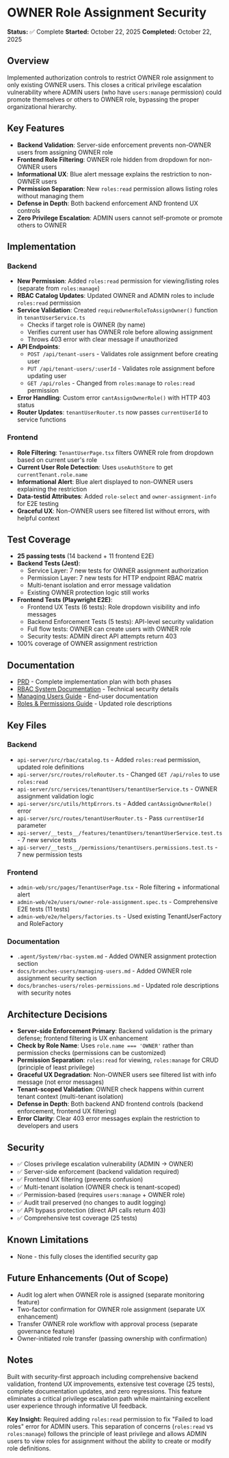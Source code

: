 # OWNER Role Assignment Security

**Status:** ✅ Complete
**Started:** October 22, 2025
**Completed:** October 22, 2025

## Overview
Implemented authorization controls to restrict OWNER role assignment to only existing OWNER users. This closes a critical privilege escalation vulnerability where ADMIN users (who have `users:manage` permission) could promote themselves or others to OWNER role, bypassing the proper organizational hierarchy.

## Key Features
- **Backend Validation**: Server-side enforcement prevents non-OWNER users from assigning OWNER role
- **Frontend Role Filtering**: OWNER role hidden from dropdown for non-OWNER users
- **Informational UX**: Blue alert message explains the restriction to non-OWNER users
- **Permission Separation**: New `roles:read` permission allows listing roles without managing them
- **Defense in Depth**: Both backend enforcement AND frontend UX controls
- **Zero Privilege Escalation**: ADMIN users cannot self-promote or promote others to OWNER

## Implementation
### Backend
- **New Permission**: Added `roles:read` permission for viewing/listing roles (separate from `roles:manage`)
- **RBAC Catalog Updates**: Updated OWNER and ADMIN roles to include `roles:read` permission
- **Service Validation**: Created `requireOwnerRoleToAssignOwner()` function in `tenantUserService.ts`
  - Checks if target role is OWNER (by name)
  - Verifies current user has OWNER role before allowing assignment
  - Throws 403 error with clear message if unauthorized
- **API Endpoints**:
  - `POST /api/tenant-users` - Validates role assignment before creating user
  - `PUT /api/tenant-users/:userId` - Validates role assignment before updating user
  - `GET /api/roles` - Changed from `roles:manage` to `roles:read` permission
- **Error Handling**: Custom error `cantAssignOwnerRole()` with HTTP 403 status
- **Router Updates**: `tenantUserRouter.ts` now passes `currentUserId` to service functions

### Frontend
- **Role Filtering**: `TenantUserPage.tsx` filters OWNER role from dropdown based on current user's role
- **Current User Role Detection**: Uses `useAuthStore` to get `currentTenant.role.name`
- **Informational Alert**: Blue alert displayed to non-OWNER users explaining the restriction
- **Data-testid Attributes**: Added `role-select` and `owner-assignment-info` for E2E testing
- **Graceful UX**: Non-OWNER users see filtered list without errors, with helpful context

## Test Coverage
- **25 passing tests** (14 backend + 11 frontend E2E)
- **Backend Tests (Jest)**:
  - Service Layer: 7 new tests for OWNER assignment authorization
  - Permission Layer: 7 new tests for HTTP endpoint RBAC matrix
  - Multi-tenant isolation and error message validation
  - Existing OWNER protection logic still works
- **Frontend Tests (Playwright E2E)**:
  - Frontend UX Tests (6 tests): Role dropdown visibility and info messages
  - Backend Enforcement Tests (5 tests): API-level security validation
  - Full flow tests: OWNER can create users with OWNER role
  - Security tests: ADMIN direct API attempts return 403
- 100% coverage of OWNER assignment restriction

## Documentation
- [PRD](./prd.md) - Complete implementation plan with both phases
- [RBAC System Documentation](../../System/rbac-system.md#1-owner-role-assignment-protection) - Technical security details
- [Managing Users Guide](../../../docs/branches-users/managing-users.md#owner-role-assignment-security) - End-user documentation
- [Roles & Permissions Guide](../../../docs/branches-users/roles-permissions.md) - Updated role descriptions

## Key Files
### Backend
- `api-server/src/rbac/catalog.ts` - Added `roles:read` permission, updated role definitions
- `api-server/src/routes/roleRouter.ts` - Changed `GET /api/roles` to use `roles:read`
- `api-server/src/services/tenantUsers/tenantUserService.ts` - OWNER assignment validation logic
- `api-server/src/utils/httpErrors.ts` - Added `cantAssignOwnerRole()` error
- `api-server/src/routes/tenantUserRouter.ts` - Pass `currentUserId` parameter
- `api-server/__tests__/features/tenantUsers/tenantUserService.test.ts` - 7 new service tests
- `api-server/__tests__/permissions/tenantUsers.permissions.test.ts` - 7 new permission tests

### Frontend
- `admin-web/src/pages/TenantUserPage.tsx` - Role filtering + informational alert
- `admin-web/e2e/users/owner-role-assignment.spec.ts` - Comprehensive E2E tests (11 tests)
- `admin-web/e2e/helpers/factories.ts` - Used existing TenantUserFactory and RoleFactory

### Documentation
- `.agent/System/rbac-system.md` - Added OWNER assignment protection section
- `docs/branches-users/managing-users.md` - Added OWNER role assignment security section
- `docs/branches-users/roles-permissions.md` - Updated role descriptions with security notes

## Architecture Decisions
- **Server-side Enforcement Primary**: Backend validation is the primary defense; frontend filtering is UX enhancement
- **Check by Role Name**: Uses `role.name === 'OWNER'` rather than permission checks (permissions can be customized)
- **Permission Separation**: `roles:read` for viewing, `roles:manage` for CRUD (principle of least privilege)
- **Graceful UX Degradation**: Non-OWNER users see filtered list with info message (not error messages)
- **Tenant-scoped Validation**: OWNER check happens within current tenant context (multi-tenant isolation)
- **Defense in Depth**: Both backend AND frontend controls (backend enforcement, frontend UX filtering)
- **Error Clarity**: Clear 403 error messages explain the restriction to developers and users

## Security
- ✅ Closes privilege escalation vulnerability (ADMIN → OWNER)
- ✅ Server-side enforcement (backend validation required)
- ✅ Frontend UX filtering (prevents confusion)
- ✅ Multi-tenant isolation (OWNER check is tenant-scoped)
- ✅ Permission-based (requires `users:manage` + OWNER role)
- ✅ Audit trail preserved (no changes to audit logging)
- ✅ API bypass protection (direct API calls return 403)
- ✅ Comprehensive test coverage (25 tests)

## Known Limitations
- None - this fully closes the identified security gap

## Future Enhancements (Out of Scope)
- Audit log alert when OWNER role is assigned (separate monitoring feature)
- Two-factor confirmation for OWNER role assignment (separate UX enhancement)
- Transfer OWNER role workflow with approval process (separate governance feature)
- Owner-initiated role transfer (passing ownership with confirmation)

## Notes
Built with security-first approach including comprehensive backend validation, frontend UX improvements, extensive test coverage (25 tests), complete documentation updates, and zero regressions. This feature eliminates a critical privilege escalation path while maintaining excellent user experience through informative UI feedback.

**Key Insight:** Required adding `roles:read` permission to fix "Failed to load roles" error for ADMIN users. This separation of concerns (`roles:read` vs `roles:manage`) follows the principle of least privilege and allows ADMIN users to view roles for assignment without the ability to create or modify role definitions.
